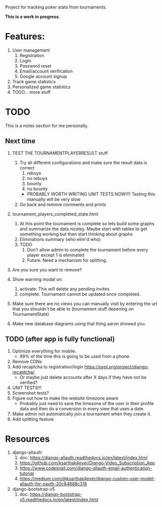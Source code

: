 Project for tracking poker stats from tournaments. 

**This is a work in progress**.

# Features:
1. User management
	1. Registration
	1. Login
	1. Password reset
	1. Email/account verification
	1. Google account signup
1. Track game statistics
1. Personalized game statistics
1. TODO... more stuff


# TODO
This is a notes section for me personally.

## Next time
1. TEST THE TOURNAMENTPLAYERRESULT stuff
	1. Try all different configurations and make sure the result data is correct
		1. rebuys
		1. no rebuys
		1. bounty
		1. no bounty
		- PROBABLY WORTH WRITING UNIT TESTS NOW!!!! Testing this manually will be very slow
	1. Go back and remove comments and prints

1. tournament_players_completed_state.html
	1. At this point the tournament is complete so lets build some graphs and summarize the data niceley. Maybe start with tables to get something working but then start thinking about graphs
	1. Eliminations summary (who elim'd who)
	1. TODO
		1. Don't allow admin to complete the tournament before every player except 1 is eliminated
		1. Future: Need a mechanism for splitting. 
1. Are you sure you want to remove?
1. Show warning modal on:
	1. activate: This will delete any pending invites
	1. complete: Tournament cannot be updated once completed.
1. Make sure there are no views you can manually visit by entering the url that you shouldn't be able to (tournament stuff depening on TournamentState)
1. Make new database diagrams using that thing aaron showed you.


## TODO (after app is fully functional)
1. Optimize everything for mobile. 
	- 99% of the time this is going to be used from a phone.
1. Remove CDNs
1. Add recaptcha to registration/login https://pypi.org/project/django-recaptcha/
	- Or maybe just delete accounts after X days if they have not be verified?
1. UNIT TESTS!!!
1. Screenshot tests?
1. Figure out how to make the website timezone aware
	- Probably just need to save the timezone of the user in their profile data and then do a conversion in every view that uses a date.
1. Make admin not automatically join a tournament when they create it.
1. Add splitting feature

# Resources
1. django-allauth
	1. doc: https://django-allauth.readthedocs.io/en/latest/index.html
	1. https://github.com/ksarthak4ever/Django-Video_Subscription_App
	1. https://www.codesnail.com/django-allauth-email-authentication-tutorial
	1. https://medium.com/@ksarthak4ever/django-custom-user-model-allauth-for-oauth-20c84888c318
1. django-bootstrap-v5
	1. doc: https://django-bootstrap-v5.readthedocs.io/en/latest/index.html






